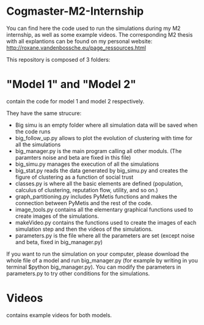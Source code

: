 # Cogmaster-M2-Internship
You can find here the code used to run the simulations during my M2 internship, as well as some example videos.
The corresponding M2 thesis with all explantions can be found on my personal website: http://roxane.vandenbossche.eu/page_ressources.html

This repository is composed of 3 folders:

# "Model 1" and "Model 2" 
contain the code for model 1 and model 2 respectively.

They have the same strucure:
- Big simu is an empty folder where all simulation data will be saved when the code runs
- big_follow_up.py allows to plot the evolution of clustering with time for all the simulations
- big_manager.py is the main program calling all other moduls. (The paramters noise and beta are fixed in this file)
- big_simu.py manages the execution of all the simulations
- big_stat.py reads the data generated by big_simu.py and creates the figure of clustering as a function of social trust
- classes.py is where all the basic elements are defined (population, calculus of clustering, reputation flow, utility, and so on.)
- graph_partitioning.py includes PyMetis functions and makes the connection between PyMetis and the rest of the code.
- image_tools.py contains all the elementary graphical functions used to create images of the simulations.
- makeVideo.py contains the functions used to create the images of each simulation step and then the videos of the simulations.
- parameters.py is the file where all the parameters are set (except noise and beta, fixed in big_manager.py)

If you want to run the simulation on your computer, please download the whole file of a model and run big_manager.py (for example by writing in you terminal $python big_manager.py). You can modify the parameters in parameters.py to try other conditions for the simulations.

# Videos
contains example videos for both models.




